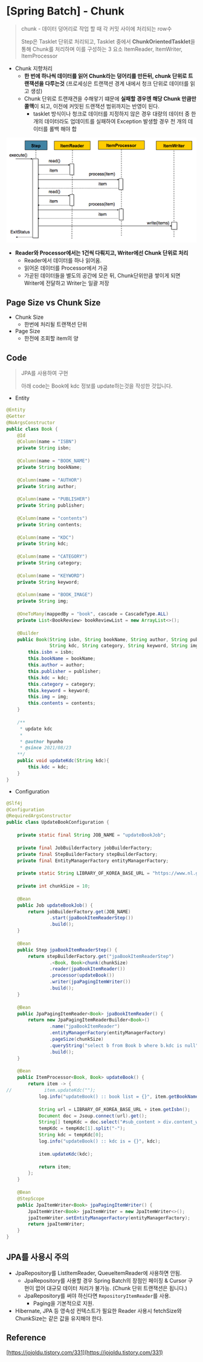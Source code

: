 # [Spring Batch] - Chunk

> chunk - 데이터 덩어리로 작업 할 때 각 커밋 사이에 처리되는 row수
>
> Step은 Tasklet 단위로 처리되고, Tasklet 중에서 **ChunkOrientedTasklet**을 통해 Chunk를 처리하며 이를 구성하는 3 요소 ItemReader, ItemWriter, ItemProcessor

* Chunk 지향처리
  *  **한 번에 하나씩 데이터를 읽어 Chunk라는 덩어리를 만든뒤, chunk 단위로 트랜잭션을 다루는것** (프로세싱은 트랜잭션 경계 내에서 청크 단위로 데이터를 읽고 생성)
  * Chunk 단위로 트랜재견을 수해앟기 떄문에 **실패할 경우엔 해당 Chunk 만큼만 콜맥**이 되고, 이전에 커밋된 드랜잭션 범위까지는 반영이 된다.
    * tasklet 방식이나 청크로 데이터를 지정하지 않은 경우 대량의 데이터 중 한 개의 데이터라도 업데이트를 실패하여 Exception 발생할 경우 천 개의 데이터를 롤백 해야 합

[![img](spring_batch_chunk.assets/FGDqxIR.png)](https://docs.spring.io/spring-batch/docs/4.0.x/reference/html/index-single.html#chunkOrientedProcessing)

* **Reader와 Processor에서는 1건씩 다뤄지고, Writer에선 Chunk 단위로 처리**
  * Reader에서 데이터를 하나 읽어옴.
  * 읽어온 데이터를 Processor에서 가공
  * 가곧된 데이터들을 별도의 공간에 모은 뒤,  Chunk단위만큼 쌓이게 되면 Writer에 전달하고 Writer는 일괄 저장

## Page Size vs Chunk Size

* Chunk Size
  * 한번에 처리될 트랜잭션 단위
* Page Size
  * 한전에 조회할 item의 양

## Code

> JPA를 사용하여 구현
>
> 아래 code는 Book에 kdc 정보를 update하는것을 작성한 것입니다.

* Entity

```java
@Entity
@Getter
@NoArgsConstructor
public class Book {
    @Id
    @Column(name = "ISBN")
    private String isbn;

    @Column(name = "BOOK_NAME")
    private String bookName;

    @Column(name = "AUTHOR")
    private String author;

    @Column(name = "PUBLISHER")
    private String publisher;

    @Column(name = "contents")
    private String contents;

    @Column(name = "KDC")
    private String kdc;

    @Column(name = "CATEGORY")
    private String category;

    @Column(name = "KEYWORD")
    private String keyword;

    @Column(name = "BOOK_IMAGE")
    private String img;

    @OneToMany(mappedBy = "book", cascade = CascadeType.ALL)
    private List<BookReview> bookReviewList = new ArrayList<>();

    @Builder
    public Book(String isbn, String bookName, String author, String publisher,
                String kdc, String category, String keyword, String img, String contents) {
        this.isbn = isbn;
        this.bookName = bookName;
        this.author = author;
        this.publisher = publisher;
        this.kdc = kdc;
        this.category = category;
        this.keyword = keyword;
        this.img = img;
        this.contents = contents;
    }

    /**
     * update kdc
     *
     * @author hyunho
     * @since 2021/08/23
    **/
    public void updateKdc(String kdc){
        this.kdc = kdc;
    }
}
```

* Configuration

```java
@Slf4j
@Configuration
@RequiredArgsConstructor
public class UpdateBookConfiguration {

    private static final String JOB_NAME = "updateBookJob";

    private final JobBuilderFactory jobBuilderFactory;
    private final StepBuilderFactory stepBuilderFactory;
    private final EntityManagerFactory entityManagerFactory;

    private static String LIBRARY_OF_KOREA_BASE_URL = "https://www.nl.go.kr/NL/contents/search.do?pageNum=1&pageSize=30&srchTarget=total&kwd=";

    private int chunkSize = 10;

    @Bean
    public Job updateBookJob() {
        return jobBuilderFactory.get(JOB_NAME)
                .start(jpaBookItemReaderStep())
                .build();
    }

    @Bean
    public Step jpaBookItemReaderStep() {
        return stepBuilderFactory.get("jpaBookItemReaderStep")
                .<Book, Book>chunk(chunkSize)
                .reader(jpaBookItemReader())
                .processor(updateBook())
                .writer(jpaPagingItemWriter())
                .build();
    }

    @Bean
    public JpaPagingItemReader<Book> jpaBookItemReader() {
        return new JpaPagingItemReaderBuilder<Book>()
                .name("jpaBookItemReader")
                .entityManagerFactory(entityManagerFactory)
                .pageSize(chunkSize)
                .queryString("select b from Book b where b.kdc is null")
                .build();
    }

    @Bean
    public ItemProcessor<Book, Book> updateBook() {
        return item -> {
//            item.updateKdc("");
            log.info("updateBook() :: book list = {}", item.getBookName());

            String url = LIBRARY_OF_KOREA_BASE_URL + item.getIsbn();
            Document doc = Jsoup.connect(url).get();
            String[] tempKdc = doc.select("#sub_content > div.content_wrap > div > div.integSearch_wrap > div.search_cont_wrap > div > div > div.search_right_section > div.section_cont_wrap > div:nth-child(1) > div.cont_list.list_type > div.row > span:nth-child(10)").text().replaceAll(" ", "").split(":");
            tempKdc = tempKdc[1].split("-");
            String kdc = tempKdc[0];
            log.info("updateBook() :: kdc is = {}", kdc);

            item.updateKdc(kdc);

            return item;
        };
    }

    @Bean
    @StepScope
    public JpaItemWriter<Book> jpaPagingItemWriter() {
        JpaItemWriter<Book> jpaItemWriter = new JpaItemWriter<>();
        jpaItemWriter.setEntityManagerFactory(entityManagerFactory);
        return jpaItemWriter;
    }
}
```



## JPA를 사용시 주의

* JpaRepository를 ListItemReader, QueueItemReader에 사용하면 안됨.
  - JpaRepository를 사용할 경우 Spring Batch의 장점인 페이징 & Cursor 구현이 없어 대규모 데이터 처리가 불가능. (Chunk 단위 트랜잭션은 됩니다.)
  - JpaRepository를 써야 하신다면 `RepositoryItemReader`를 사용.
    - Paging을 기본적으로 지원.
* Hibernate, JPA 등 영속성 컨텍스트가 필요한 Reader 사용시 fetchSize와 ChunkSize는 같은 값을 유지해야 한다.







## Reference

[https://jojoldu.tistory.com/331](https://jojoldu.tistory.com/331)